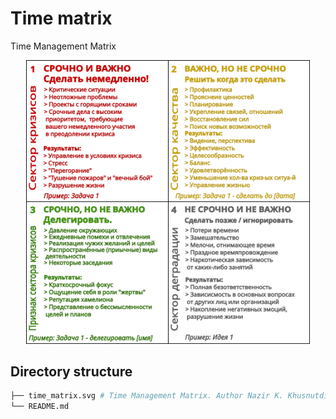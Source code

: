 # Time matrix #

Time Management Matrix

<p align="center"><a href="https://nazir.pro" target="_blank">
    <img src="./time_matrix.svg" width="90%">
</a></p>

Directory structure
-------------------

```bash
├── time_matrix.svg # Time Management Matrix. Author Nazir K. Khusnutdinov
└── README.md
```
